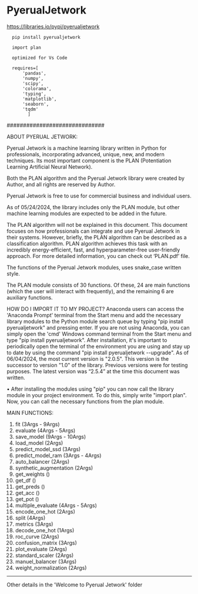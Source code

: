 # PyerualJetwork 

https://libraries.io/pypi/pyerualjetwork

      pip install pyerualjetwork
      
      import plan

      optimized for Vs Code
      
      requires=[
          'pandas',
          'numpy',
          'scipy',
          'colorama',
          'typing',
	      'matplotlib',
          'seaborn',
	      'tqdm'
            ]
          
##############################

ABOUT PYERUAL JETWORK:

Pyerual Jetwork is a machine learning library written in Python for professionals, incorporating advanced, unique, new, and modern techniques. Its most important component is the PLAN (Potentiation Learning Artificial Neural Network).

Both the PLAN algorithm and the Pyerual Jetwork library were created by Author, and all rights are reserved by Author.

Pyerual Jetwork is free to use for commercial business and individual users.

As of 05/24/2024, the library includes only the PLAN module, but other machine learning modules are expected to be added in the future.

The PLAN algorithm will not be explained in this document. This document focuses on how professionals can integrate and use Pyerual Jetwork in their systems. However, briefly, the PLAN algorithm can be described as a classification algorithm. PLAN algorithm achieves this task with an incredibly energy-efficient, fast, and hyperparameter-free user-friendly approach. For more detailed information, you can check out ‘PLAN.pdf’ file.


The functions of the Pyerual Jetwork modules, uses snake_case written style.

The PLAN module consists of 30 functions. Of these, 24 are main functions (which the user will interact with frequently), and the remaining 6 are auxiliary functions.



HOW DO I IMPORT IT TO MY PROJECT?
Anaconda users can access the 'Anaconda Prompt' terminal from the Start menu and add the necessary library modules to the Python module search queue by typing "pip install pyerualjetwork" and pressing enter. If you are not using Anaconda, you can simply open the 'cmd' Windows command terminal from the Start menu and type "pip install pyerualjetwork". After installation, it's important to periodically open the terminal of the environment you are using and stay up to date by using the command "pip install pyerualjetwork --upgrade". As of 06/04/2024, the most current version is "2.0.5". This version is the successor to version "1.0" of the library. Previous versions were for testing purposes. The latest version was “2.5.4” at the time this document was written.

•	After installing the modules using "pip" you can now call the library module in your project environment. To do this, simply write "import plan". Now, you can call the necessary functions from the plan module.
				

MAIN FUNCTIONS:
1. fit (3Args - 9Args)
2. evaluate (4Args - 5Args)
3. save_model (9Args - 10Args)
4. load_model (2Args)
5. predict_model_ssd (3Args)
6. predict_model_ram (3Args - 4Args)
7. auto_balancer (2Args)
8. synthetic_augmentation (2Args)
9. get_weights ()
10. get_df ()
11. get_preds ()
12. get_acc ()
13. get_pot ()
14. multiple_evaluate (4Args - 5Args)
15. encode_one_hot (2Args)
16. split (4Args)
17. metrics (3Args)
18. decode_one_hot (1Args)
19. roc_curve (2Args)
20. confusion_matrix (3Args)
21. plot_evaluate (2Args)
22. standard_scaler (2Args)
23. manuel_balancer (3Args)
24. weight_normalization (2Args)

-----

Other details in the 'Welcome to Pyerual Jetwork' folder
